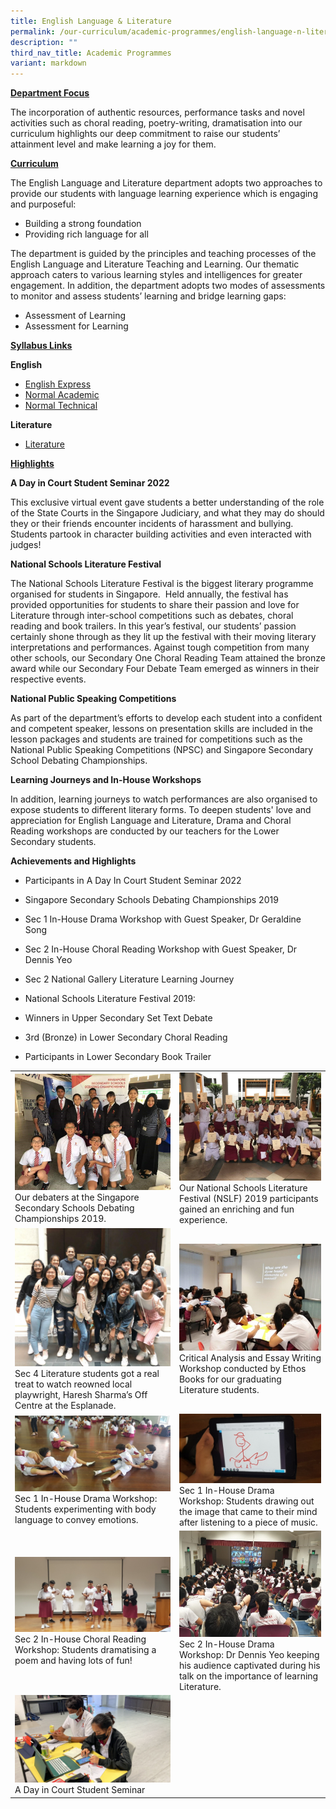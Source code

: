 ```yaml
---
title: English Language & Literature
permalink: /our-curriculum/academic-programmes/english-language-n-literature/
description: ""
third_nav_title: Academic Programmes
variant: markdown
---
```


<p><strong><u>Department Focus</u></strong></p>

<p>The incorporation of authentic resources, performance tasks and novel activities such as choral reading, poetry-writing, dramatisation into our curriculum highlights our deep commitment to raise our students’ attainment level and make learning a joy for them. </p>

<p><strong><u>Curriculum</u></strong></p>

The English Language and Literature department adopts two approaches to provide our students with language learning experience which is engaging and purposeful:&nbsp;  

*   Building a strong foundation
*   Providing rich language for all&nbsp;

The department is guided by the principles and teaching processes of the English Language and Literature Teaching and Learning. Our thematic approach caters to various learning styles and intelligences for greater engagement. In addition, the department adopts two modes of assessments to monitor and assess students’ learning and bridge learning gaps:  

*   Assessment of Learning
*   Assessment for Learning

<div>
<p><strong><u>Syllabus Links</u></strong></p>
</div>

**English**

*   [English Express](/files/1184_y23_sy.pdf)
*   [Normal Academic](/files/1190_y23_sy.pdf)
*   [Normal Technical](/files/1195_y23_sy.pdf)


**Literature**

*   [Literature](/files/Assessment%20Syllabus%20for%20Damai%20Secondary%20Lower%20Secondary%20Literature.pdf)

<div>
<p><strong><u>Highlights</u></strong></p>
</div>
  

**A Day in Court Student Seminar 2022**

This exclusive virtual event gave students a better understanding of the role of the State Courts in the Singapore Judiciary, and what they may do should they or their friends encounter incidents of harassment and bullying. Students partook in character building activities and even interacted with judges!

  

**National Schools Literature Festival**

The National Schools Literature Festival is the biggest literary programme organised for students in Singapore.&nbsp; Held annually, the festival has provided opportunities for students to share their passion and love for Literature through inter-school competitions such as debates, choral reading and book trailers. In this year’s festival, our students’ passion certainly shone through as they lit up the festival with their moving literary interpretations and performances. Against tough competition from many other schools, our Secondary One Choral Reading Team attained the bronze award while our Secondary Four Debate Team emerged as winners in their respective events.

  

**National Public Speaking Competitions**

As part of the department’s efforts to develop each student into a confident and competent speaker, lessons on presentation skills are included in the lesson packages and students are trained for competitions such as the National Public Speaking Competitions (NPSC) and Singapore Secondary School Debating Championships.&nbsp;&nbsp;

  

**Learning Journeys and In-House Workshops**

In addition, learning journeys to watch performances are also organised to expose students to different literary forms. To deepen students' love and appreciation for English Language and Literature, Drama and Choral Reading workshops are conducted by our teachers for the Lower Secondary students.&nbsp;

  

**Achievements and Highlights**

*   Participants in A Day In Court Student Seminar 2022
*   Singapore Secondary Schools Debating Championships 2019
*   Sec 1 In-House Drama Workshop with Guest Speaker, Dr Geraldine Song&nbsp;
*   Sec 2 In-House Choral Reading Workshop with Guest Speaker, Dr Dennis Yeo&nbsp;
*   Sec 2 National Gallery Literature Learning Journey&nbsp;
*   National Schools Literature Festival 2019:

*   Winners in Upper Secondary Set Text Debate
*   3rd (Bronze) in Lower Secondary Choral Reading
*   Participants in Lower Secondary Book Trailer


<table>
<tbody>
<tr>
<td><img src="/images/el1.jpg">
<div>Our debaters at the Singapore Secondary Schools Debating Championships 2019.</div>
</td>
<td><img src="/images/el2.jpg">
<div>Our National Schools Literature Festival (NSLF) 2019 participants gained an enriching and fun experience.</div>
</td>
</tr>
<tr>
<td><img src="/images/el3.jpg">
<div>Sec 4 Literature students got a real treat to watch reowned local playwright, Haresh Sharma’s Off Centre at the Esplanade.</div>
</td>
<td><img src="/images/el4.jpg">
<div>Critical Analysis and Essay Writing Workshop conducted by Ethos Books for our graduating Literature students.</div>
</td>
</tr>
<tr>
<td><img src="/images/el5.jpg">
<div>Sec 1 In-House Drama Workshop: Students experimenting with body language to convey emotions.</div>
</td>
<td><img src="/images/el6.jpg">
<div>Sec 1 In-House Drama Workshop: Students drawing out the image that came to their mind after listening to a piece of music.</div>
</td>
</tr>
<tr>
<td><img src="/images/el7.jpg">Sec 2 In-House Choral Reading Workshop: Students dramatising a poem and having lots of fun!</td>
<td><img src="/images/el8.jpg">Sec 2 In-House Drama Workshop: Dr Dennis Yeo keeping his audience captivated during his talk on the importance of learning Literature.</td>
</tr>
<tr>
	<td><img src="/images/A%20Day%20in%20Court%20Student%20Seminar.jpg">A Day in Court Student Seminar</td>
	</tr>
</tbody>
</table>